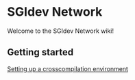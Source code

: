 # SGIdev Network
Welcome to the SGIdev Network wiki!

## Getting started
[Setting up a crosscompilation environment](wiki/crosscompiling.html)
